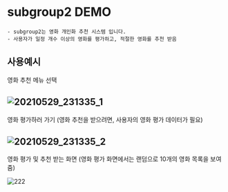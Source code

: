 # subgroup2 DEMO
```
- subgroup2는 영화 개인화 추천 시스템 입니다.
- 사용자가 일정 개수 이상의 영화를 평가하고, 적절한 영화를 추천 받음
```  
## 사용예시

영화 추천 메뉴 선택

![20210529_231335_1](https://user-images.githubusercontent.com/33649857/120073841-05096180-c0d5-11eb-8e8c-e29dd3307252.png)  
---

영화 평가하러 가기 (영화 추천을 받으려면, 사용자의 영화 평가 데이터가 필요)

![20210529_231335_2](https://user-images.githubusercontent.com/33649857/120073844-09ce1580-c0d5-11eb-9473-195dc484953b.png)
---

영화 평가 및 추천 받는 화면 (영화 평가 화면에서는 랜덤으로 10개의 영화 목록을 보여줌)

![222](https://user-images.githubusercontent.com/33649857/120073942-7f39e600-c0d5-11eb-9f9d-133b13a74a10.gif)
